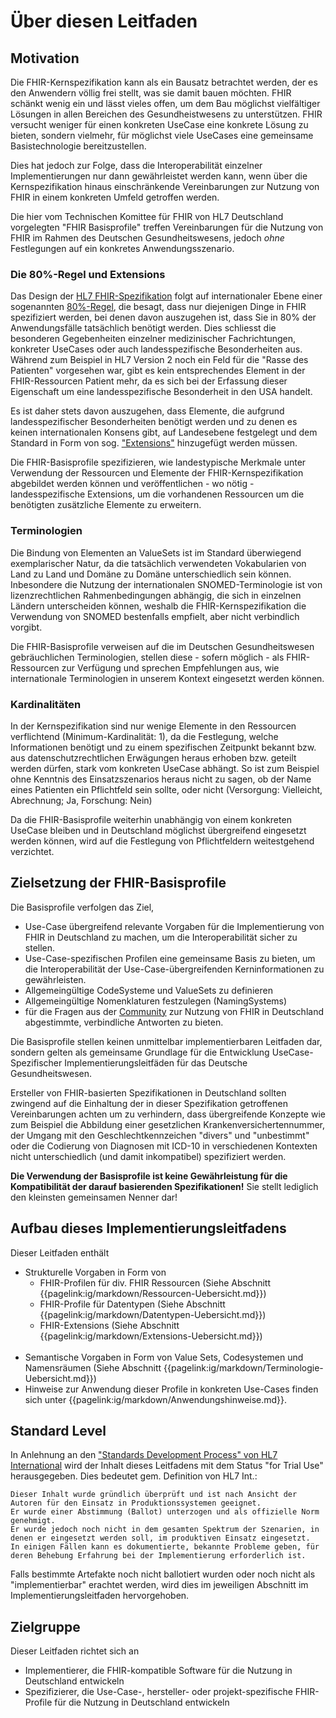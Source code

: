 # Über diesen Leitfaden

## Motivation
Die FHIR-Kernspezifikation kann als ein Bausatz betrachtet werden, der es den Anwendern völlig frei stellt, was sie damit bauen möchten. FHIR schänkt wenig ein und lässt vieles offen, um dem Bau möglichst vielfältiger Lösungen in allen Bereichen des Gesundheistwesens zu unterstützen.
FHIR versucht weniger für einen konkreten UseCase eine konkrete Lösung zu bieten, sondern vielmehr, für möglichst viele UseCases eine gemeinsame Basistechnologie bereitzustellen.

Dies hat jedoch zur Folge, dass die Interoperabilität einzelner Implementierungen nur dann gewährleistet werden kann, wenn über die Kernspezifikation hinaus einschränkende Vereinbarungen zur Nutzung von FHIR in einem konkreten Umfeld getroffen werden.

Die hier vom Technischen Komittee für FHIR von HL7 Deutschland vorgelegten "FHIR Basisprofile" treffen Vereinbarungen für die Nutzung von FHIR im Rahmen des Deutschen Gesundheitswesens, jedoch *ohne* Festlegungen auf ein konkretes Anwendungsszenario.

### Die 80%-Regel und Extensions
Das Design der [HL7 FHIR-Spezifikation](http://hl7.org/fhir/) folgt auf internationaler Ebene einer sogenannten [80%-Regel](http://www.healthintersections.com.au/?p=1924), die besagt, dass nur diejenigen Dinge in FHIR spezifiziert werden, bei denen davon auszugehen ist, dass Sie in 80% der Anwendungsfälle tatsächlich benötigt werden. Dies schliesst die besonderen Gegebenheiten einzelner medizinischer Fachrichtungen, konkreter UseCases oder auch landesspezifische Besonderheiten aus. 
Während zum Beispiel in HL7 Version 2 noch ein Feld für die "Rasse des Patienten" vorgesehen war, gibt es kein entsprechendes Element in der FHIR-Ressourcen Patient mehr, da es sich bei der Erfassung dieser Eigenschaft um eine landesspezifische Besonderheit in den USA handelt.

Es ist daher stets davon auszugehen, dass Elemente, die aufgrund landesspezifischer Besonderheiten benötigt werden und zu denen es keinen internationalen Konsens gibt, auf Landesebene festgelegt und dem Standard in Form von sog. ["Extensions"](http://hl7.org/fhir/extensibility.html) hinzugefügt werden müssen.

Die FHIR-Basisprofile spezifizieren, wie landestypische Merkmale unter Verwendung der Ressourcen und Elemente der FHIR-Kernspezifikation abgebildet werden können und veröffentlichen - wo nötig - landesspezifische Extensions, um die vorhandenen Ressourcen um die benötigten zusätzliche Elemente zu erweitern.

### Terminologien
Die Bindung von Elementen an ValueSets ist im Standard überwiegend exemplarischer Natur, da die tatsächlich verwendeten Vokabularien von Land zu Land und Domäne zu Domäne unterschiedlich sein können. Inbesondere die Nutzung der internationalen SNOMED-Terminologie ist von lizenzrechtlichen Rahmenbedingungen abhängig, die sich in einzelnen Ländern unterscheiden können, weshalb die FHIR-Kernspezifikation die Verwendung von SNOMED bestenfalls empfielt, aber nicht verbindlich vorgibt.

Die FHIR-Basisprofile verweisen auf die im Deutschen Gesundheitswesen gebräuchlichen Terminologien, stellen diese - sofern möglich - als FHIR-Ressourcen zur Verfügung und sprechen Empfehlungen aus, wie internationale Terminologien in unserem Kontext eingesetzt werden können.

### Kardinalitäten
In der Kernspezifikation sind nur wenige Elemente in den Ressourcen verflichtend (Minimum-Kardinalität: 1), da die Festlegung, welche Informationen benötigt und zu einem spezifischen Zeitpunkt bekannt bzw. aus datenschutzrechtlichen Erwägungen heraus erhoben bzw. geteilt werden dürfen, stark vom konkreten UseCase abhängt. So ist zum Beispiel ohne Kenntnis des Einsatzszenarios heraus nicht zu sagen, ob der Name eines Patienten ein Pflichtfeld sein sollte, oder nicht (Versorgung: Vielleicht, Abrechnung; Ja, Forschung: Nein)

Da die FHIR-Basisprofile weiterhin unabhängig von einem konkreten UseCase bleiben und in Deutschland möglichst übergreifend eingesetzt werden können, wird auf die Festlegung von Pflichtfeldern weitestgehend verzichtet.


## Zielsetzung der FHIR-Basisprofile

Die Basisprofile verfolgen das Ziel, 
- Use-Case übergreifend relevante Vorgaben für die Implementierung von FHIR in Deutschland zu machen, um die Interoperabilität sicher zu stellen.
- Use-Case-spezifischen Profilen eine gemeinsame Basis zu bieten, um die Interoperabilität der Use-Case-übergreifenden Kerninformationen zu gewährleisten.
- Allgemeingültige CodeSysteme und ValueSets zu definieren
- Allgemeingültige Nomenklaturen festzulegen (NamingSystems)
- für die Fragen aus der [Community](https://chat.fhir.org/#narrow/stream/179183-german-.28d-a-ch.29) zur Nutzung von FHIR in Deutschland abgestimmte, verbindliche Antworten zu bieten.

Die Basisprofile stellen keinen unmittelbar implementierbaren Leitfaden dar, sondern gelten als gemeinsame Grundlage für die Entwicklung UseCase-Spezifischer Implementierungsleitfäden für das Deutsche Gesundheitswesen.

Ersteller von FHIR-basierten Spezifikationen in Deutschland sollten zwingend auf die Einhaltung der in dieser Spezifikation getroffenen Vereinbarungen achten um zu verhindern, dass übergreifende Konzepte wie zum Beispiel die Abbildung einer gesetzlichen Krankenversichertennummer, der Umgang mit den Geschlechtkennzeichen "divers" und "unbestimmt" oder die Codierung von Diagnosen mit ICD-10 in verschiedenen Kontexten nicht unterschiedlich (und damit inkompatibel) spezifiziert werden.

**Die Verwendung der Basisprofile ist keine Gewährleistung für die Kompatibilität der darauf basierenden Spezifikationen!** Sie stellt lediglich den kleinsten gemeinsamen Nenner dar!

<!--
## Technische Umsetzung der FHIR-Basisprofile

FHIR bietet ein eigenes [Conformance-Framework](https://www.hl7.org/fhir/conformance-rules.html), in konkrete Vereinbarungen zur Nutzung von FHIR in maschinenlesbarer Form definiert und validiert werden können.

Mit Hilfe von [Profilen](http://hl7.org/implement/standards/fhir/profiling.html) können Ressourcen und Datentypen für die konkreten Anforderungen eines Use-Cases, einer Jurisdiktion oder einer Domäne adaptiert werden.
Inhalte eines solchen Profils sind u.a.:
* Beschreibungen und Erläuterungen zu den Attributen
* Einschränkungen der Minimalen und maximalen Kardinalität von Attributen (Festlegung von Pflichtfeldern, Ausschluss von nicht verwendeten Attributen)
* Markierung der Attribute, die von den implementierenden Systemen verarbeitet, bzw "verstanden" werden müssen (“must-support”)
* Vereinbarung der zulässigen Werte für codierte Informationen (ValueSet-Binding)
* Definition von zusätzlichen Regeln, die für eine Ressource gelten (Invarianten)
* Einbinden der benötigten Extensions
-->

## Aufbau dieses Implementierungsleitfadens

Dieser Leitfaden enthält
* Strukturelle Vorgaben in Form von 
    - FHIR-Profilen für div. FHIR Ressourcen (Siehe Abschnitt {{pagelink:ig/markdown/Ressourcen-Uebersicht.md}})
    - FHIR-Profile für Datentypen (Siehe Abschnitt {{pagelink:ig/markdown/Datentypen-Uebersicht.md}})
    - FHIR-Extensions (Siehe Abschnitt {{pagelink:ig/markdown/Extensions-Uebersicht.md}})
<br><br>
* Semantische Vorgaben in Form von Value Sets, Codesystemen und Namensräumen (Siehe Abschnitt {{pagelink:ig/markdown/Terminologie-Uebersicht.md}})
* Hinweise zur Anwendung dieser Profile in konkreten Use-Cases finden sich unter {{pagelink:ig/markdown/Anwendungshinweise.md}}.

## Standard Level

In Anlehnung an den ["Standards Development Process" von HL7 International](https://www.hl7.org/fhir/versions.html#std-process) wird der Inhalt dieses Leitfadens mit dem Status "for Trial Use" herausgegeben. Dies bedeutet gem. Definition von HL7 Int.:
```quote
Dieser Inhalt wurde gründlich überprüft und ist nach Ansicht der Autoren für den Einsatz in Produktionssystemen geeignet. 
Er wurde einer Abstimmung (Ballot) unterzogen und als offizielle Norm genehmigt. 
Er wurde jedoch noch nicht in dem gesamten Spektrum der Szenarien, in denen er eingesetzt werden soll, im produktiven Einsatz eingesetzt. 
In einigen Fällen kann es dokumentierte, bekannte Probleme geben, für deren Behebung Erfahrung bei der Implementierung erforderlich ist.
```

Falls bestimmte Artefakte noch nicht ballotiert wurden oder noch nicht als "implementierbar" erachtet werden, wird dies im jeweiligen Abschnitt im Implementierungsleitfaden hervorgehoben.

## Zielgruppe

Dieser Leitfaden richtet sich an
 -  Implementierer, die FHIR-kompatible Software für die Nutzung in Deutschland entwickeln
 -  Spezifizierer, die Use-Case-, hersteller- oder projekt-spezifische FHIR-Profile für die Nutzung in Deutschland entwickeln


